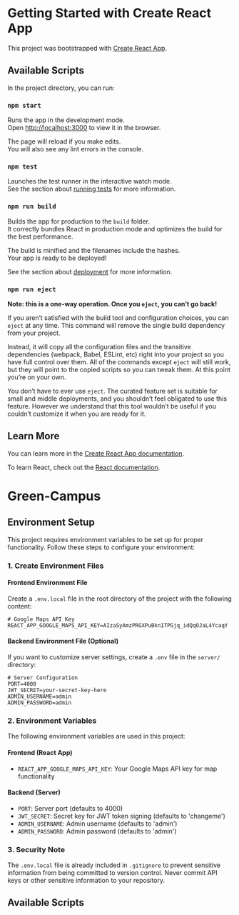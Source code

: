 # Getting Started with Create React App

This project was bootstrapped with [Create React App](https://github.com/facebook/create-react-app).

## Available Scripts

In the project directory, you can run:

### `npm start`

Runs the app in the development mode.\
Open [http://localhost:3000](http://localhost:3000) to view it in the browser.

The page will reload if you make edits.\
You will also see any lint errors in the console.

### `npm test`

Launches the test runner in the interactive watch mode.\
See the section about [running tests](https://facebook.github.io/create-react-app/docs/running-tests) for more information.

### `npm run build`

Builds the app for production to the `build` folder.\
It correctly bundles React in production mode and optimizes the build for the best performance.

The build is minified and the filenames include the hashes.\
Your app is ready to be deployed!

See the section about [deployment](https://facebook.github.io/create-react-app/docs/deployment) for more information.

### `npm run eject`

**Note: this is a one-way operation. Once you `eject`, you can’t go back!**

If you aren’t satisfied with the build tool and configuration choices, you can `eject` at any time. This command will remove the single build dependency from your project.

Instead, it will copy all the configuration files and the transitive dependencies (webpack, Babel, ESLint, etc) right into your project so you have full control over them. All of the commands except `eject` will still work, but they will point to the copied scripts so you can tweak them. At this point you’re on your own.

You don’t have to ever use `eject`. The curated feature set is suitable for small and middle deployments, and you shouldn’t feel obligated to use this feature. However we understand that this tool wouldn’t be useful if you couldn’t customize it when you are ready for it.

## Learn More

You can learn more in the [Create React App documentation](https://facebook.github.io/create-react-app/docs/getting-started).

To learn React, check out the [React documentation](https://reactjs.org/).
# Green-Campus

## Environment Setup

This project requires environment variables to be set up for proper functionality. Follow these steps to configure your environment:

### 1. Create Environment Files

#### Frontend Environment File
Create a `.env.local` file in the root directory of the project with the following content:

```
# Google Maps API Key
REACT_APP_GOOGLE_MAPS_API_KEY=AIzaSyAmzPRGXPuBkn1TPGjq_idQqOJaL4YcaqY
```

#### Backend Environment File (Optional)
If you want to customize server settings, create a `.env` file in the `server/` directory:

```
# Server Configuration
PORT=4000
JWT_SECRET=your-secret-key-here
ADMIN_USERNAME=admin
ADMIN_PASSWORD=admin
```

### 2. Environment Variables

The following environment variables are used in this project:

#### Frontend (React App)
- `REACT_APP_GOOGLE_MAPS_API_KEY`: Your Google Maps API key for map functionality

#### Backend (Server)
- `PORT`: Server port (defaults to 4000)
- `JWT_SECRET`: Secret key for JWT token signing (defaults to 'changeme')
- `ADMIN_USERNAME`: Admin username (defaults to 'admin')
- `ADMIN_PASSWORD`: Admin password (defaults to 'admin')

### 3. Security Note

The `.env.local` file is already included in `.gitignore` to prevent sensitive information from being committed to version control. Never commit API keys or other sensitive information to your repository.

## Available Scripts
